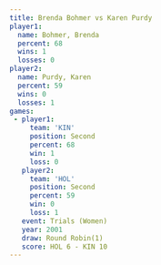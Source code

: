 ```yaml
---
title: Brenda Bohmer vs Karen Purdy
player1:              
  name: Bohmer, Brenda
  percent: 68         
  wins: 1             
  losses: 0           
player2:              
  name: Purdy, Karen  
  percent: 59         
  wins: 0             
  losses: 1           
games:
 - player1:          
     team: 'KIN'     
     position: Second
     percent: 68     
     win: 1          
     loss: 0         
   player2:          
     team: 'HOL'     
     position: Second
     percent: 59     
     win: 0          
     loss: 1         
   event: Trials (Women)
   year: 2001           
   draw: Round Robin(1) 
   score: HOL 6 - KIN 10
---
```

